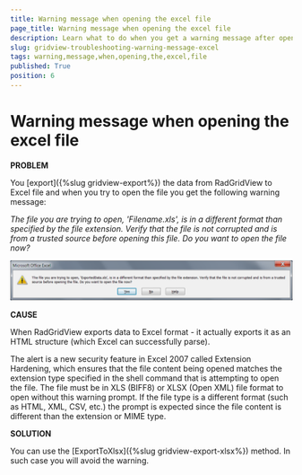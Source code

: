 ```yaml
---
title: Warning message when opening the excel file
page_title: Warning message when opening the excel file
description: Learn what to do when you get a warning message after opening excel file with data exprted from RadGridView - Telerik's WPF DataGrid.
slug: gridview-troubleshooting-warning-message-excel
tags: warning,message,when,opening,the,excel,file
published: True
position: 6
---
```


# Warning message when opening the excel file

__PROBLEM__

You [export]({%slug gridview-export%}) the data from RadGridView to Excel file and when you try to open the file you get the following warning message:

*The file you are trying to open, 'Filename.xls', is in a different format than specified by the file extension. Verify that the file is not corrupted and is from a trusted source before opening this file. Do you want to open the file now?*

![](images/gridview_troubleshoot_export.png)

__CAUSE__

When RadGridView exports data to Excel format - it actually exports it as an HTML structure (which Excel can successfully parse). 

The alert is a new security feature in Excel 2007 called Extension Hardening, which ensures that the file content being opened matches the extension type specified in the shell command that is attempting to open the file. The file must be in XLS (BIFF8) or XLSX (Open XML) file format to open without this warning prompt. If the file type is a different format (such as HTML, XML, CSV, etc.) the prompt is expected since the file content is different than the extension or MIME type.

__SOLUTION__

You can use the [ExportToXlsx]({%slug gridview-export-xlsx%}) method. In such case you will avoid the warning.

